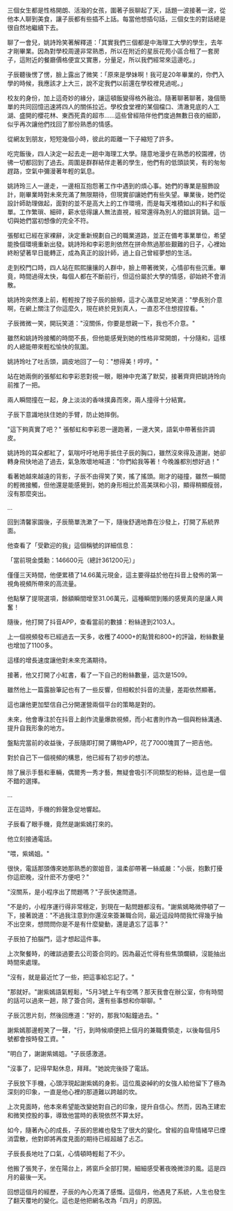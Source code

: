 三個女生都是性格開朗、活潑的女孩，圍著子辰聊起了天，話題一波接著一波，從他本人聊到美食，讓子辰都有些插不上話。每當他想插句話，三個女生的對話總是很自然地繼續下去。

聊了一會兒，姚詩玲笑著解釋道：「其實我們三個都是中海理工大學的學生，去年才剛畢業。因為對學校周邊非常熟悉，所以在附近的星辰花苑小區合租了一套房子，這附近的餐廳價格便宜又實惠，分量足，所以我們經常來這邊吃。」

子辰聽後愣了愣，臉上露出了微笑：「原來是學妹啊！我可是20年畢業的，你們入學的時候，我應該才上大三，說不定我們以前還在學校裡見過呢。」

校友的身份，加上這奇妙的緣分，讓這頓飯變得格外融洽。隨著聊著聊著，幾個簡單的共同回憶迅速將四人的關係拉近。學校食堂裡的某個檔口、清澈見底的人工湖、盛開的櫻花林、東西死貴的超市……這些曾經陪伴他們度過無數日夜的細節，似乎再次讓他們找回了那份熟悉的情感。

從網友到朋友，短短幾個小時，彼此的距離一下子縮短了許多。

吃完飯後，四人決定一起去走一趟中海理工大學。隨意地漫步在熟悉的校園裡，彷彿一切都回到了過去。周圍是群群結伴走著的學生，他們有的低頭談笑，有的匆匆趕路，空氣中彌漫著年輕的氣息。

姚詩玲三人一邊走，一邊相互抱怨著工作中遇到的煩心事。她們的專業是服飾設計，剛畢業時對未來充滿了無限期待，但現實卻讓她們有些失望。畢業後，她們從設計師助理做起，面對的並不是高大上的工作環境，而是每天堆積如山的料子和版單。工作繁瑣、細碎，薪水低得讓人無法直視，經常還得為別人的錯誤背鍋。這一切與她們當初想像的完全不符。

張郁虹已經在家裸辭，決定重新規劃自己的職業道路，並正在備考事業單位，希望能換個環境重新出發。姚詩玲和李彩恩則依然在拼命熬過那些艱難的日子，心裡始終盼望著早日能轉正，成為真正的設計師，過上自己曾經夢想的生活。

走到校門口時，四人站在熙熙攘攘的人群中，臉上帶著微笑，心情卻有些沉重。畢竟，時間過得太快，每個人都在不斷前行，但這份屬於大學的情感，卻始終不會消散。

姚詩玲突然湊上前，輕輕按了按子辰的臉頰，這才心滿意足地笑道："學長別介意啊，在網上關注了你這麼久，現在終於見到真人，一直忍不住想捏捏看。"

子辰微微一笑，開玩笑道："沒關係，你要是想親一下，我也不介意。"

雖然和姚詩玲接觸的時間不長，但他能感覺到她的性格非常開朗，十分隨和，這樣的人總能帶來輕松愉快的氛圍。

姚詩玲吐了吐舌頭，調皮地回了一句："想得美！哼哼。" 

站在她兩側的張郁虹和李彩恩對視一眼，眼神中充滿了默契，接著齊齊把姚詩玲向前推了一把。 

兩人瞬間撞在一起，身上淡淡的香味撲鼻而來，兩人撞得十分結實。

子辰下意識地扶住她的手臂，防止她摔倒。

"這下夠真實了吧？" 張郁虹和李彩恩一邊跑著，一邊大笑，語氣中帶著些許調皮。

姚詩玲的耳朵都紅了，氣喘吁吁地用手抵住子辰的胸口，雖然沒來得及道謝，她卻轉身飛快地追了過去，氣急敗壞地喊道："你們給我等著！今晚誰都別想好過！"

看著她越來越遠的背影，子辰不由得笑了笑，搖了搖頭。剛才的碰撞，雖然一瞬間的輕微接觸，但他還是能感覺到，她的身形相比於高美琪和小羽，顯得稍顯瘦弱，沒有那麼突出。

...

回到清馨家園後，子辰簡單洗漱了一下，隨後舒適地靠在沙發上，打開了系統界面。

他查看了「受歡迎的我」這個稱號的詳細信息：

「當前現金獎勳：146600元（總計361200元）」

僅僅三天時間，他便累積了14.66萬元現金，這主要得益於他在抖音上發佈的第一視角視頻所帶來的高流量。

他點擊了提現選項，餘額瞬間增至31.06萬元，這種瞬間到賬的感覺真的是讓人興奮！

隨後，他打開了抖音APP，查看當前的數據：粉絲達到2103人。

上一個視頻發布已經過去一天多，收穫了4000+的點贊和800+的評論，粉絲數量也增加了1100多。

這樣的增長速度讓他對未來充滿期待。

接著，他又打開了小紅書，看了一下自己的粉絲數量，這次是1509。

雖然他上一篇露臉筆記也有了一些反響，但相較於抖音的流量，差距依然顯著。

這也讓他更加堅信自己分開運營兩個平台的策略是對的。

未來，他會專注於在抖音上創作流量爆款視頻，而小紅書則作為一個與粉絲溝通、提升自我形象的地方。

盤點完當前的收益後，子辰隨即打開了購物APP，花了7000塊買了一把吉他。

對於自己下一個視頻的構思，他已經有了初步的想法。

除了展示手藝和車輛，偶爾秀一秀才藝，無疑會吸引不同類型的粉絲，這也是一個不錯的選擇。

...

正在這時，手機的鈴聲急促地響起。

子辰看了眼手機，竟然是謝紫嫣打來的。

他立刻接通電話。

"喂，紫嫣姐。"

很快，電話那頭傳來她那熟悉的禦姐音，溫柔卻帶著一絲威嚴："小辰，抱歉打擾你這麽晚，沒什麽不方便吧？"

"沒關系，是小程序出了問題嗎？"子辰快速問道。

"不是的，小程序運行得非常穩定，到現在一點問題都沒有。"謝紫嫣略微停頓了一下，接著說道："不過我注意到你還沒來簽兼職合同，最近這段時間我忙得幾乎抽不出空來，想問問你是不是有什麼變動，還是遺忘了這事？"

子辰拍了拍腦門，這才想起這件事。

上次聚餐時，的確談過要去公司簽合同的。因為最近忙得有些焦頭爛額，沒能抽出時間來處理。

"沒有，就是最近忙了一些，把這事給忘記了。"

"那就好。"謝紫嫣語氣輕鬆，"5月3號上午有空嗎？那天我會在辦公室，你有時間的話可以過來一趟，除了簽合同，還有些事想和你聊聊。"

子辰沉思片刻，然後回應道："好的，那我10點鐘過去。"

謝紫嫣那邊輕笑了一聲，"行，到時候順便把上個月的兼職費領走，以後每個月5號都會按時發工資。"

"明白了，謝謝紫嫣姐。"子辰感激道。

"沒事了，記得早點休息，拜拜。"她說完後掛了電話。

子辰放下手機，心頭浮現起謝紫嫣的身影。這位風姿綽約的女強人給他留下了極為深刻的印象，一直是他心裡的那道難以跨越的坎。

上次見面時，他本來希望能改變她對自己的印象，提升自信心。然而，因為王建宏和微笑控股的事，導致他當時的表現依然不算太好。

如今，隨著內心的成長，子辰的思維也發生了很大的變化。曾經的自卑情緒早已煙消雲散，他對即將再度見面的期待已經超越了忐忑。

子辰長長地吐了口氣，心情頓時輕鬆了不少。

他搬了張凳子，坐在陽台上，將窗戶全部打開，細細感受著夜晚微涼的風。這是四月的最後一天。

回想這個月的經歷，子辰的內心充滿了感慨。這個月，他遇見了系統，人生也發生了翻天覆地的變化。這也是他把網名改為「四月」的原因。
